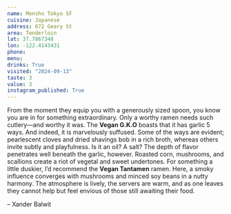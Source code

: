 ```yaml
---
name: Mensho Tokyo SF
cuisine: Japanese
address: 672 Geary St
area: Tenderloin
lat: 37.7867348
lon: -122.4143431
phone: 
menu: 
drinks: True
visited: "2024-09-13"
taste: 3
value: 3
instagram_published: True
---
```


From the moment they equip you with a generously sized spoon, you know you are in for something extraordinary. Only a worthy ramen needs such cutlery—and worthy it was. The **Vegan G.K.O** boasts that it has garlic 5 ways. And indeed, it is marvelously suffused. Some of the ways are evident; pearlescent cloves and dried shavings bob in a rich broth, whereas others invite subtly and playfulness. Is it an oil? A salt? The depth of flavor penetrates well beneath the garlic, however. Roasted corn, mushrooms, and scallions create a riot of vegetal and sweet undertones. For something a little duskier, I’d recommend the **Vegan Tantamen** ramen. Here, a smoky influence converges with mushrooms and minced soy beans in a nutty harmony. The atmosphere is lively, the servers are warm, and as one leaves they cannot help but feel envious of those still awaiting their food.

– Xander Balwit 
